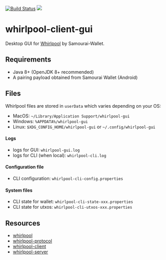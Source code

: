 [![Build Status](https://travis-ci.org/Samourai-Wallet/whirlpool-client-cli.svg?branch=develop)](https://travis-ci.org/Samourai-Wallet/whirlpool-client-cli)
[![](https://jitpack.io/v/Samourai-Wallet/whirlpool-client-cli.svg)](https://jitpack.io/#Samourai-Wallet/whirlpool-client-cli)

# whirlpool-client-gui

Desktop GUI for [Whirlpool](https://code.samourai.io/whirlpool/Whirlpool) by Samourai-Wallet.

## Requirements
- Java 8+ (OpenJDK 8+ recommended)
- A pairing payload obtained from Samourai Wallet (Android)


## Files
Whirlpool files are stored in ```userData``` which varies depending on your OS:
- MacOS: ```~/Library/Application Support/whirlpool-gui```
- Windows: ```%APPDATA%/whirlpool-gui```
- Linux: ```$XDG_CONFIG_HOME/whirlpool-gui``` or ```~/.config/whirlpool-gui```


#### Logs
- logs for GUI: ```whirlpool-gui.log```
- logs for CLI (when local): ```whirlpool-cli.log```

#### Configuration file
- CLI configuration: ```whirlpool-cli-config.properties```

#### System files
- CLI state for wallet: ```whirlpool-cli-state-xxx.properties```
- CLI state for utxos: ```whirlpool-cli-utxos-xxx.properties```


## Resources

- [whirlpool](https://code.samourai.io/whirlpool/Whirlpool)
- [whirlpool-protocol](https://code.samourai.io/whirlpool/whirlpool-protocol)
- [whirlpool-client](https://code.samourai.io/whirlpool/whirlpool-client)
- [whirlpool-server](https://code.samourai.io/whirlpool/whirlpool-server)
